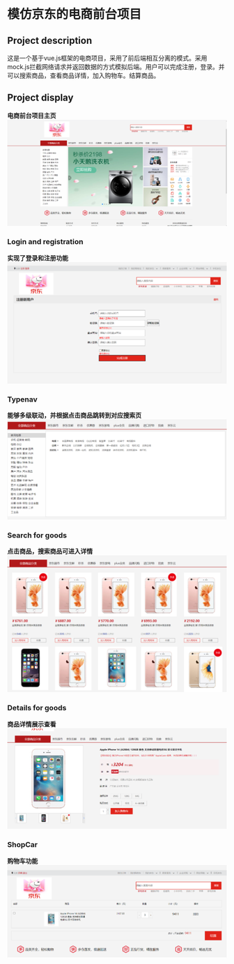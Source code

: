 # 模仿京东的电商前台项目
## Project description
这是一个基于vue.js框架的电商项目，采用了前后端相互分离的模式。采用mock.js拦截网络请求并返回数据的方式模拟后端。用户可以完成注册，登录。并可以搜索商品，查看商品详情，加入购物车。结算商品。

## Project display
**电商前台项目主页**
![Screenshot](./rm_images/show2.png)

### Login and registration
**实现了登录和注册功能**
![Screenshot](./rm_images/show1.png)

### Typenav
**能够多级联动，并根据点击商品跳转到对应搜索页**
![Screenshot](./rm_images/show3.png)

### Search for goods
**点击商品，搜索商品可进入详情**
![Screenshot](./rm_images/show4.png)

### Details for goods
**商品详情展示查看**
![Screenshot](./rm_images/show5.png)

### ShopCar
**购物车功能**
![Screenshot](./rm_images/show6.png)
